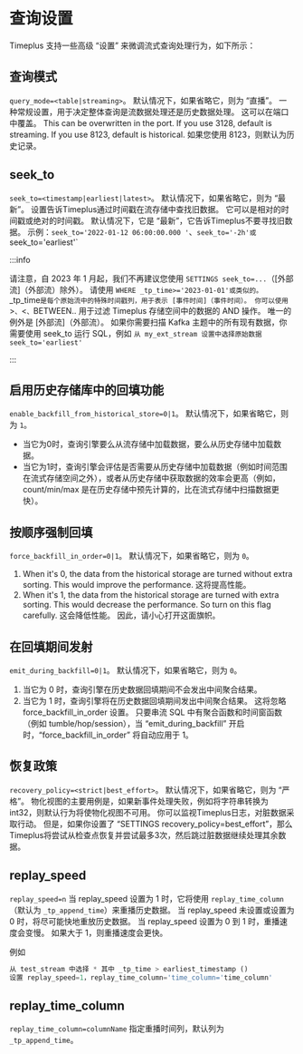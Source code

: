 # 查询设置

Timeplus 支持一些高级 “设置” 来微调流式查询处理行为，如下所示：

## 查询模式

`query_mode=<table|streaming>`。 默认情况下，如果省略它，则为 “直播”。 一种常规设置，用于决定整体查询是流数据处理还是历史数据处理。 这可以在端口中覆盖。 This can be overwritten in the port. If you use 3128, default is streaming. If you use 8123, default is historical. 如果您使用 8123，则默认为历史记录。

## seek_to

`seek_to=<timestamp|earliest|latest>`。 默认情况下，如果省略它，则为 “最新”。 设置告诉Timeplus通过时间戳在流存储中查找旧数据。 它可以是相对的时间戳或绝对的时间戳。 默认情况下，它是 “最新”，它告诉Timeplus不要寻找旧数据。 示例：`seek_to='2022-01-12 06:00:00.000 '`、`seek_to='-2h'或 `seek_to='earliest'\`

:::info

请注意，自 2023 年 1 月起，我们不再建议您使用 `SETTINGS seek_to=...`（[外部流]（外部流）除外）。 请使用 `WHERE _tp_time>='2023-01-01'或类似的。 `_tp_time`是每个原始流中的特殊时间戳列，用于表示 [事件时间]（事件时间）。 你可以使用`\>`、`\<`、`BETWEEN.. 用于过滤 Timeplus 存储空间中的数据的 AND 操作。 唯一的例外是 [外部流]（外部流）。 如果你需要扫描 Kafka 主题中的所有现有数据，你需要使用 seek_to 运行 SQL，例如 `从 my_ext_stream 设置中选择原始数据 seek_to='earliest'`

:::

## 启用历史存储库中的回填功能

`enable_backfill_from_historical_store=0|1`。 默认情况下，如果省略它，则为 `1`。

- 当它为0时，查询引擎要么从流存储中加载数据，要么从历史存储中加载数据。
- 当它为1时，查询引擎会评估是否需要从历史存储中加载数据（例如时间范围在流式存储空间之外），或者从历史存储中获取数据的效率会更高（例如，count/min/max 是在历史存储中预先计算的，比在流式存储中扫描数据更快）。

## 按顺序强制回填

`force_backfill_in_order=0|1`。 默认情况下，如果省略它，则为 `0`。

1. When it's 0, the data from the historical storage are turned without extra sorting. This would improve the performance. 这将提高性能。
2. When it's 1, the data from the historical storage are turned with extra sorting. This would decrease the performance. So turn on this flag carefully. 这会降低性能。 因此，请小心打开这面旗帜。

## 在回填期间发射

`emit_during_backfill=0|1`。 默认情况下，如果省略它，则为 `0`。

1. 当它为 0 时，查询引擎在历史数据回填期间不会发出中间聚合结果。
2. 当它为 1 时，查询引擎将在历史数据回填期间发出中间聚合结果。 这将忽略 force_backfill_in_order 设置。 只要串流 SQL 中有聚合函数和时间窗函数（例如 tumble/hop/session），当 “emit_during_backfill” 开启时，“force_backfill_in_order” 将自动应用于 1。

## 恢复政策

`recovery_policy=<strict|best_effort>`。 默认情况下，如果省略它，则为 “严格”。 物化视图的主要用例是，如果新事件处理失败，例如将字符串转换为 int32，则默认行为将使物化视图不可用。 你可以监视Timeplus日志，对脏数据采取行动。 但是，如果你设置了 “SETTINGS recovery_policy=best_effort”，那么Timeplus将尝试从检查点恢复并尝试最多3次，然后跳过脏数据继续处理其余数据。

## replay_speed

`replay_speed=n` 当 replay_speed 设置为 1 时，它将使用 `replay_time_column`（默认为 `_tp_append_time`）来重播历史数据。 当 replay_speed 未设置或设置为 0 时，将尽可能快地重放历史数据。 当 replay_speed 设置为 0 到 1 时，重播速度会变慢。 如果大于 1，则重播速度会更快。

例如

```sql
从 test_stream 中选择 * 其中 _tp_time > earliest_timestamp ()
设置 replay_speed=1，replay_time_column='time_column='time_column'
```

## replay_time_column

`replay_time_column=columnName` 指定重播时间列，默认列为 `_tp_append_time`。
